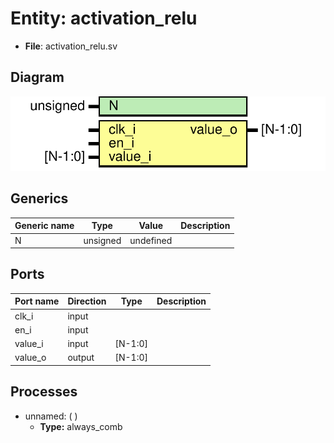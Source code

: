 
# Entity: activation_relu 
- **File**: activation_relu.sv

## Diagram
![Diagram](activation_relu.svg "Diagram")
## Generics

| Generic name | Type     | Value     | Description |
| ------------ | -------- | --------- | ----------- |
| N            | unsigned | undefined |             |

## Ports

| Port name | Direction | Type    | Description |
| --------- | --------- | ------- | ----------- |
| clk_i     | input     |         |             |
| en_i      | input     |         |             |
| value_i   | input     | [N-1:0] |             |
| value_o   | output    | [N-1:0] |             |

## Processes
- unnamed: (  )
  - **Type:** always_comb
